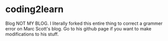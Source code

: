 # coding2learn
Blog
NOT MY BLOG.
I literally forked this entire thing to correct a grammer error on Marc Scott's blog.
Go to his github page if you want to make modifications to his stuff.
